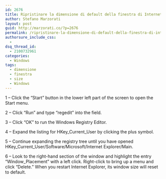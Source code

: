 ```yaml
---
id: 2676
title: Ripristinare la dimensione di default della finestra di Internet Explorer
author: Stefano Marzorati
layout: post
guid: http://marzorati.co/?p=2676
permalink: /ripristinare-la-dimensione-di-default-della-finestra-di-internet-explorer/
authorsure_include_css:
  - 
dsq_thread_id:
  - 2100732961
categories:
  - Windows
tags:
  - dimensione
  - finestra
  - size
  - Windows
---
```

1 &#8211; Click the &#8220;Start&#8221; button in the lower left part of the screen to open the Start menu.

2 &#8211; Click &#8220;Run&#8221; and type &#8220;regedit&#8221; into the field.

3 &#8211; Click &#8220;OK&#8221; to run the Windows Registry Editor.

4 &#8211; Expand the listing for HKey\_Current\_User by clicking the plus symbol.

5 &#8211; Continue expanding the registry tree until you have opened HKey\_Current\_User/Software/Microsoft/Internet Explorer/Main.

6 &#8211; Look to the right-hand section of the window and highlight the entry &#8220;Window_Placement&#8221; with a left click. Right-click to bring up a menu and click &#8220;Delete.&#8221; When you restart Internet Explorer, its window size will reset to default.